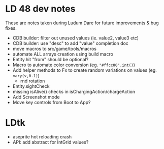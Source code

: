 # LD 48 dev notes

These are notes taken during Ludum Dare for future improvements & bug fixes.

 - CDB builder: filter out unused values (ie. value2, value3 etc)
 - CDB builder: use "desc" to add "value" completion doc
 - move macros to src/game/tools/macros
 - automate ALL arrays creation using build macro
 - Entity.hit "from" should be optional?
 - Macro to automate color conversion (eg. `"#ffcc00".int()`)
 - Add helper methods to Fx to create random variations on values (eg. `vary(v,0.1)`)
	- rnd rotation
 - Entity.sightCheck
 - missing isAlive() checks in isChargingAction/chargeAction
 - Add Screenshot mode
 - Move key controls from Boot to App?

# LDtk
 - aseprite hot reloading crash
 - API: add abstract for IntGrid values?